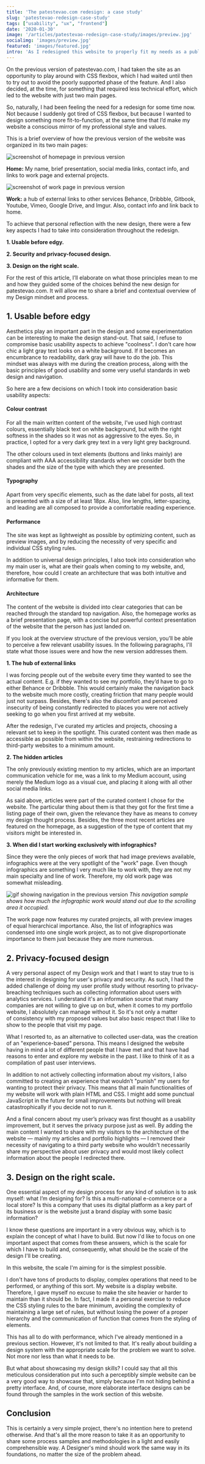 ```yaml
---
title: 'The patestevao.com redesign: a case study'
slug: 'patestevao-redesign-case-study'
tags: ["usability", "ux", "frontend"]
date: '2020-01-30'
image: '/articles/patestevao-redesign-case-study/images/preview.jpg'
socialimg: 'images/preview.jpg'
featured: 'images/featured.jpg'
intro: 'As I redesigned this website to properly fit my needs as a public portfolio of my work, I also took the opportunity of sharing a bit of my thought process as a designer facing a new project.'
---
```


On the previous version of patestevao.com, I had taken the site as an opportunity to play around with CSS flexbox, which I had waited until then to try out to avoid the poorly supported phase of the feature. And I also decided, at the time, for something that required less technical effort, which led to the website with just two main pages.

So, naturally, I had been feeling the need for a redesign for some time now. Not because I suddenly got tired of CSS flexbox, but because I wanted to design something more fit-to-function, at the same time that I’d make my website a conscious mirror of my professional style and values.

This is a brief overview of how the previous version of the website was organized in its two main pages:

![screenshot of homepage in previous version](images/desktop-homepage.png)

**Home:** My name, brief presentation, social media links, contact info, and links to work page and external projects.

![screenshot of work page in previous version](images/desktop-work-page-cut.png)

**Work:** a hub of external links to other services Behance, Dribbble, Gitbook, Youtube, Vimeo, Google Drive, and Imgur. Also, contact info and link back to home.

To achieve that personal reflection with the new design, there were a few key aspects I had to take into consideration throughout the redesign.

**1. Usable before edgy.**

**2. Security and privacy-focused design.**

**3. Design on the right scale.**

For the rest of this article, I’ll elaborate on what those principles mean to me and how they guided some of the choices behind the new design for patestevao.com. It will allow me to share a brief and contextual overview of my Design mindset and process.
 
## 1. Usable before edgy

Aesthetics play an important part in the design and some experimentation can be interesting to make the design stand-out. That said, I refuse to compromise basic usability aspects to achieve "coolness". I don't care how chic a light gray text looks on a white background. If it becomes an encumbrance to readability, dark gray will have to do the job. This mindset was always with me during the creation process, along with the basic principles of good usability and some very useful standards in web design and navigation.

So here are a few decisions on which I took into consideration basic usability aspects:

#### Colour contrast

For all the main written content of the website, I’ve used high contrast colours, essentially black text on white background, but with the right softness in the shades so it was not as aggressive to the eyes. So, in practice, I opted for a very dark grey text in a very light grey background.

The other colours used in text elements (buttons and links mainly) are compliant with AAA accessibility standards when we consider both the shades and the size of the type with which they are presented.

#### Typography

Apart from very specific elements, such as the date label for posts, all text is presented with a size of at least 18px. Also, line lengths, letter-spacing, and leading are all composed to provide a comfortable reading experience.

#### Performance

The site was kept as lightweight as possible by optimizing content, such as preview images, and by reducing the necessity of very specific and individual CSS styling rules.

In addition to universal design principles, I also took into consideration who my main user is, what are their goals when coming to my website, and, therefore, how could I create an architecture that was both intuitive and informative for them.

#### Architecture

The content of the website is divided into clear categories that can be reached through the standard top navigation. Also, the homepage works as a brief presentation page, with a concise but powerful context presentation of the website that the person has just landed on.

If you look at the overview structure of the previous version, you’ll be able to perceive a few relevant usability issues. In the following paragraphs, I'll state what those issues were and how the new version addresses them.

**1. The hub of external links**

I was forcing people out of the website every time they wanted to see the actual content. E.g. if they wanted to see my portfolio, they’d have to go to either Behance or Dribbble. This would certainly make the navigation back to the website much more costly, creating friction that many people would just not surpass. Besides, there's also the discomfort and perceived insecurity of being constantly redirected to places you were not actively seeking to go when you first arrived at my website.

After the redesign, I've curated my articles and projects, choosing a relevant set to keep in the spotlight. This curated content was then made as accessible as possible from within the website, restraining redirections to third-party websites to a minimum amount.

**2. The hidden articles**

The only previously existing mention to my articles, which are an important communication vehicle for me, was a link to my Medium account, using merely the Medium logo as a visual cue, and placing it along with all other social media links.

As said above, articles were part of the curated content I chose for the website. The particular thing about them is that they got for the first time a listing page of their own, given the relevance they have as means to convey my design thought process. Besides, the three most recent articles are featured on the homepage, as a suggestion of the type of content that my visitors might be interested in.

**3. When did I start working exclusively with infographics?**

Since they were the only pieces of work that had image previews available, infographics were at the very spotlight of the "work" page. Even though infographics are something I very much like to work with, they are not my main specialty and line of work. Therefore, my old work page was somewhat misleading.

![gif showing navigation in the previous version](images/old-patestevao.gif)
*This navigation sample shows how much the infographic work would stand out due to the scrolling area it occupied.*

The work page now features my curated projects, all with preview images of equal hierarchical importance. Also, the list of infographics was condensed into one single work project, as to not give disproportionate importance to them just because they are more numerous.

## 2. Privacy-focused design
A very personal aspect of my Design work and that I want to stay true to is the interest in designing for user's privacy and security. As such, I had the added challenge of doing my user profile study without resorting to privacy-breaching techniques such as collecting information about users with analytics services. I understand it's an information source that many companies are not willing to give up on but, when it comes to my portfolio website, I absolutely can manage without it. So it's not only a matter of consistency with my proposed values but also basic respect that I like to show to the people that visit my page.

What I resorted to, as an alternative to collected user-data, was the creation of an "experience-based" persona. This means I designed the website having in mind a lot of different people that I have met and that have had reasons to enter and explore my website in the past. I like to think of it as a compilation of past user interviews.

In addition to not actively collecting information about my visitors, I also committed to creating an experience that wouldn’t "punish" my users for wanting to protect their privacy. This means that all main functionalities of my website will work with plain HTML and CSS. I might add some punctual JavaScript in the future for small improvements but nothing will break catastrophically if you decide not to run it.

And a final concern about my user’s privacy was first thought as a usability improvement, but it serves the privacy purpose just as well. By adding the main content I wanted to share with my visitors to the architecture of the website — mainly my articles and portfolio highlights — I removed their necessity of navigating to a third party website who wouldn’t necessarily share my perspective about user privacy and would most likely collect information about the people I redirected there.

## 3. Design on the right scale.

One essential aspect of my design process for any kind of solution is to ask myself: what I’m designing for?
Is this a multi-national e-commerce or a local store? Is this a company that uses its digital platform as a key part of its business or is the website just a brand display with some basic information?

I know these questions are important in a very obvious way, which is to explain the concept of what I have to build. But now I'd like to focus on one important aspect that comes from these answers, which is the scale for which I have to build and, consequently, what should be the scale of the design I'll be creating.

In this website, the scale I'm aiming for is the simplest possible.

I don't have tons of products to display, complex operations that need to be performed, or anything of this sort. My website is a display website. Therefore, I gave myself no excuse to make the site heavier or harder to maintain than it should be. In fact, I made it a personal exercise to reduce the CSS styling rules to the bare minimum, avoiding the complexity of maintaining a large set of rules, but without losing the power of a proper hierarchy and the communication of function that comes from the styling of elements.


This has all to do with performance, which I've already mentioned in a previous section. However, it's not limited to that. It's really about building a design system with the appropriate scale for the problem we want to solve. Not more nor less than what it needs to be.

But what about showcasing my design skills? I could say that all this meticulous consideration put into such a perceptibly simple website can be a very good way to showcase that, simply because I'm not hiding behind a pretty interface. And, of course, more elaborate interface designs can be found through the samples in the work section of this website.

## Conclusion

This is certainly a very simple project, there's no intention here to pretend otherwise. And that's all the more reason to take it as an opportunity to share some process samples and methodologies in a light and easily comprehensible way. A Designer's mind should work the same way in its foundations, no matter the size of the problem ahead.